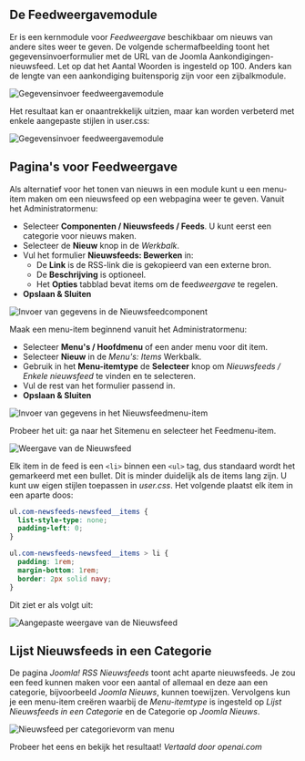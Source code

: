<!-- Filename: jdocmanual?manual=user&heading=news&filename=news-display.md / Display title: Nieuwsweergave  -->

## De Feedweergavemodule

Er is een kernmodule voor *Feedweergave* beschikbaar om nieuws van andere sites weer te geven. De volgende schermafbeelding toont het gegevensinvoerformulier met de URL van de Joomla Aankondigingen-nieuwsfeed. Let op dat het Aantal Woorden is ingesteld op 100. Anders kan de lengte van een aankondiging buitensporig zijn voor een zijbalkmodule.

![Gegevensinvoer feedweergavemodule](../../../en/images/news-feeds/news-joomla-news-form.png)

Het resultaat kan er onaantrekkelijk uitzien, maar kan worden verbeterd met enkele aangepaste stijlen in user.css:

![Gegevensinvoer feedweergavemodule](../../../en/images/news-feeds/news-joomla-news-display.png)

## Pagina's voor Feedweergave

Als alternatief voor het tonen van nieuws in een module kunt u een menu-item maken om een nieuwsfeed op een webpagina weer te geven. Vanuit het Administratormenu:

* Selecteer **Componenten / Nieuwsfeeds / Feeds**. U kunt eerst een categorie voor nieuws maken.
* Selecteer de **Nieuw** knop in de *Werkbalk*.
* Vul het formulier **Nieuwsfeeds: Bewerken** in:
    - De **Link** is de RSS-link die is gekopieerd van een externe bron.
    - De **Beschrijving** is optioneel.
    - Het **Opties** tabblad bevat items om de feed*weergave* te regelen.
* **Opslaan & Sluiten**

![Invoer van gegevens in de Nieuwsfeedcomponent](../../../en/images/news-feeds/news-feed-data-entry.png)

Maak een menu-item beginnend vanuit het Administratormenu:

* Selecteer **Menu's / Hoofdmenu** of een ander menu voor dit item.
* Selecteer **Nieuw** in de *Menu's: Items* Werkbalk.
* Gebruik in het **Menu-itemtype** de **Selecteer** knop om *Nieuwsfeeds / Enkele nieuwsfeed* te vinden en te selecteren.
* Vul de rest van het formulier passend in.
* **Opslaan & Sluiten**

![Invoer van gegevens in het Nieuwsfeedmenu-item](../../../en/images/news-feeds/news-feed-data-entry.png)

Probeer het uit: ga naar het Sitemenu en selecteer het Feedmenu-item.

![Weergave van de Nieuwsfeed](../../../en/images/news-feeds/news-feed-display.png)

Elk item in de feed is een `<li>` binnen een `<ul>` tag, dus standaard wordt het gemarkeerd met een bullet. Dit is minder duidelijk als de items lang zijn. U kunt uw eigen stijlen toepassen in *user.css*. Het volgende plaatst elk item in een aparte doos:

```css
ul.com-newsfeeds-newsfeed__items {
  list-style-type: none;
  padding-left: 0;
}

ul.com-newsfeeds-newsfeed__items > li {
  padding: 1rem;
  margin-bottom: 1rem;
  border: 2px solid navy;
}
```
Dit ziet er als volgt uit:

![Aangepaste weergave van de Nieuwsfeed](../../../en/images/news-feeds/news-feed-custom-display.png)

## Lijst Nieuwsfeeds in een Categorie

De pagina *Joomla! RSS Nieuwsfeeds* toont acht aparte nieuwsfeeds. Je zou een feed kunnen maken voor een aantal of allemaal en deze aan een categorie, bijvoorbeeld *Joomla Nieuws*, kunnen toewijzen. Vervolgens kun je een menu-item creëren waarbij de *Menu-itemtype* is ingesteld op *Lijst Nieuwsfeeds in een Categorie* en de Categorie op *Joomla Nieuws*.

![Nieuwsfeed per categorievorm van menu](../../../en/images/news-feeds/news-feed-menu-category-form.png)

Probeer het eens en bekijk het resultaat!
*Vertaald door openai.com*  

